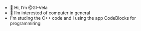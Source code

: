 - 👋 Hi, I’m @GI-Vela
- 👀 I’m interested of computer in general
- I'm studing the C++ code and I using the app CodeBlocks for programmiring
